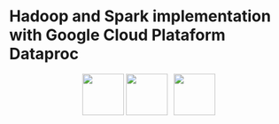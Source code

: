 # Hadoop and Spark implementation with Google Cloud Plataform Dataproc
<p align="center">
  <img src="https://blogs.perficient.com/files/2014/06/elephant_rgb-TRANS_sm-300x214.png" height="75">
  <img src="https://www.databricks.com/wp-content/uploads/2019/02/spark-white.png" height="75">
  &nbsp;
  <img src="https://avatars.githubusercontent.com/u/59933973?s=280&v=4" height="75">
</p>

